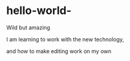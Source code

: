# hello-world-

  Wild but amazing 

I am learning to work with the new technology,

and how to make editing work on my own 
